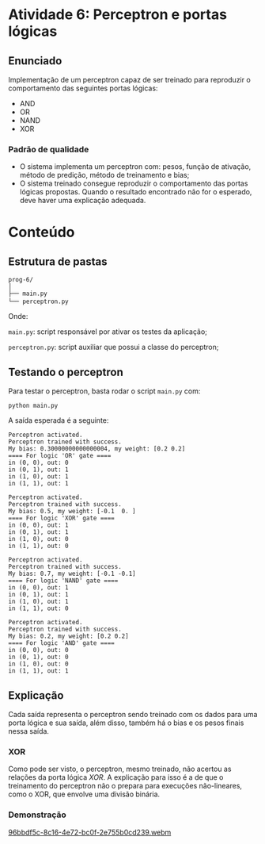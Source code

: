 # Atividade 6: Perceptron e portas lógicas

## Enunciado

Implementação de um perceptron capaz de ser treinado para reproduzir o comportamento das seguintes portas lógicas:

- AND
- OR
- NAND
- XOR

### Padrão de qualidade

- O sistema implementa um perceptron com: pesos, função de ativação, método de predição, método de treinamento e bias;
- O sistema treinado consegue reproduzir o comportamento das portas lógicas propostas. Quando o resultado encontrado não for o esperado, deve haver uma explicação adequada.

# Conteúdo

## Estrutura de pastas

<pre><code>prog-6/
│
├── main.py
└── perceptron.py</code> </pre>
Onde:

```main.py```: script responsável por ativar os testes da aplicação;

```perceptron.py```: script auxiliar que possui a classe do perceptron;

## Testando o perceptron

Para testar o perceptron, basta rodar o script ```main.py``` com:
<pre><code>python main.py</code></pre> 

A saída esperada é a seguinte:
<pre><code>Perceptron activated.
Perceptron trained with success.
My bias: 0.30000000000000004, my weight: [0.2 0.2]
==== For logic 'OR' gate ====
in (0, 0), out: 0
in (0, 1), out: 1
in (1, 0), out: 1
in (1, 1), out: 1

Perceptron activated.
Perceptron trained with success.
My bias: 0.5, my weight: [-0.1  0. ]
==== For logic 'XOR' gate ====
in (0, 0), out: 1
in (0, 1), out: 1
in (1, 0), out: 0
in (1, 1), out: 0

Perceptron activated.
Perceptron trained with success.
My bias: 0.7, my weight: [-0.1 -0.1]
==== For logic 'NAND' gate ====
in (0, 0), out: 1
in (0, 1), out: 1
in (1, 0), out: 1
in (1, 1), out: 0

Perceptron activated.
Perceptron trained with success.
My bias: 0.2, my weight: [0.2 0.2]
==== For logic 'AND' gate ====
in (0, 0), out: 0
in (0, 1), out: 0
in (1, 0), out: 0
in (1, 1), out: 1</code></pre>

## Explicação

Cada saída representa o perceptron sendo treinado com os dados para uma porta lógica e sua saída, além disso, também há o bias e os pesos finais nessa saída.

### XOR

Como pode ser visto, o perceptron, mesmo treinado, não acertou as relações da porta lógica *XOR*. A explicação para isso é a de que o treinamento do perceptron não o prepara para execuções não-lineares, como o XOR, que envolve uma divisão binária. 

### Demonstração

[96bbdf5c-8c16-4e72-bc0f-2e755b0cd239.webm](https://github.com/Lukovsk/Inteli-modulo-8/assets/99260684/bbf82439-00a3-48a7-a3d5-8b113223b9a8)



